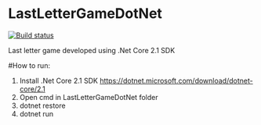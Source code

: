 # LastLetterGameDotNet
[![Build status](https://ci.appveyor.com/api/projects/status/ejd4qou9wroh5jdi/branch/master?svg=true)](https://ci.appveyor.com/project/OlexandrTymoshenko/lastlettergamedotnet/branch/master)

Last letter game developed using .Net Core 2.1 SDK 

#How to run:

1. Install .Net Core 2.1 SDK https://dotnet.microsoft.com/download/dotnet-core/2.1
2. Open cmd in LastLetterGameDotNet folder
3. dotnet restore
4. dotnet run
